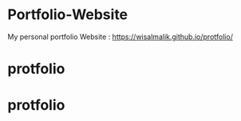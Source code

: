 # Portfolio-Website
My personal portfolio Website :
https://wisalmalik.github.io/protfolio/
# protfolio
# protfolio
